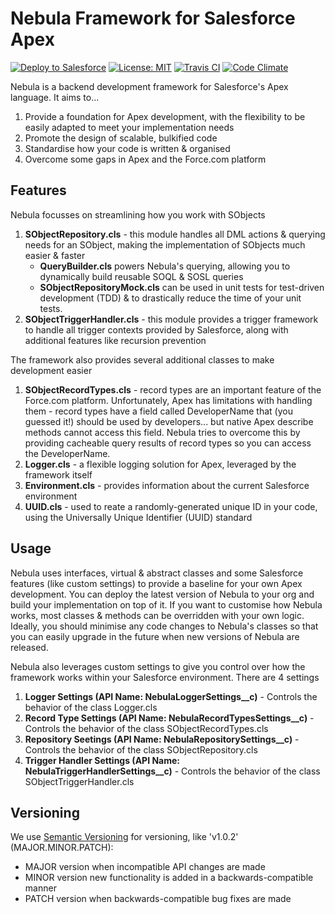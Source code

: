 # Nebula Framework for Salesforce Apex
[![Deploy to Salesforce](https://img.shields.io/badge/salesforce-deploy-blue.svg)](https://githubsfdeploy.herokuapp.com)
[![License: MIT](https://img.shields.io/badge/license-MIT-d742f4.svg)](https://opensource.org/licenses/MIT)
[![Travis CI](https://img.shields.io/travis/jongpie/NebulaFramework/master.svg)](https://travis-ci.org/jongpie/NebulaFramework)
[![Code Climate](https://img.shields.io/codeclimate/github/jongpie/NebulaFramework.svg)](https://codeclimate.com/github/jongpie/NebulaFramework)

Nebula is a backend development framework for Salesforce's Apex language. It aims to...
1. Provide a foundation for Apex development, with the flexibility to be easily adapted to meet your implementation needs
2. Promote the design of scalable, bulkified code
3. Standardise how your code is written & organised
4. Overcome some gaps in Apex and the Force.com platform

## Features
Nebula focusses on streamlining how you work with SObjects
1. **SObjectRepository.cls** - this module handles all DML actions & querying needs for an SObject, making the implementation of SObjects much easier & faster
    * **QueryBuilder.cls** powers Nebula's querying, allowing you to dynamically build reusable SOQL & SOSL queries
    * **SObjectRepositoryMock.cls** can be used in unit tests for test-driven development (TDD) & to drastically reduce the time of your unit tests.
2. **SObjectTriggerHandler.cls** - this module provides a trigger framework to handle all trigger contexts provided by Salesforce, along with additional features like recursion prevention

The framework also provides several additional classes to make development easier
1. **SObjectRecordTypes.cls** - record types are an important feature of the Force.com platform. Unfortunately, Apex has limitations with handling them - record types have a field called DeveloperName that (you guessed it!) should be used by developers... but native Apex describe methods cannot access this field. Nebula tries to overcome this by providing cacheable query results of record types so you can access the DeveloperName.
2. **Logger.cls** - a flexible logging solution for Apex, leveraged by the framework itself
3. **Environment.cls** - provides information about the current Salesforce environment
4. **UUID.cls** - used to reate a randomly-generated unique ID in your code, using the Universally Unique Identifier (UUID) standard

## Usage
Nebula uses interfaces, virtual & abstract classes and some Salesforce features (like custom settings) to provide a baseline for your own Apex development. You can deploy the latest version of Nebula to your org and build your implementation on top of it. If you want to customise how Nebula works, most classes & methods can be overridden with your own logic. Ideally, you should minimise any code changes to Nebula's classes so that you can easily upgrade in the future when new versions of Nebula are released.

Nebula also leverages custom settings to give you control over how the framework works within your Salesforce environment. There are 4 settings
1. **Logger Settings (API Name: NebulaLoggerSettings__c)** - Controls the behavior of the class Logger.cls
2. **Record Type Settings (API Name: NebulaRecordTypesSettings__c)** - Controls the behavior of the class SObjectRecordTypes.cls
3. **Repository Seetings (API Name: NebulaRepositorySettings__c)** - Controls the behavior of the class SObjectRepository.cls
4. **Trigger Handler Settings (API Name: NebulaTriggerHandlerSettings__c)** - Controls the behavior of the class SObjectTriggerHandler.cls

## Versioning
We use [Semantic Versioning](http://semver.org/) for versioning, like 'v1.0.2' (MAJOR.MINOR.PATCH):

- MAJOR version when incompatible API changes are made
- MINOR version new functionality is added in a backwards-compatible manner
- PATCH version when backwards-compatible bug fixes are made
